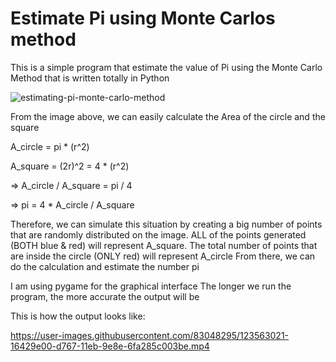 # Estimate Pi using Monte Carlos method

This is a simple program that estimate the value of Pi using the Monte Carlo Method that is written totally in Python

![estimating-pi-monte-carlo-method](https://user-images.githubusercontent.com/83048295/116643492-0c96e880-a926-11eb-89eb-1fbbc41aca95.png)

From the image above, we can easily calculate the Area of the circle and the square

A_circle = pi * (r^2)

A_square = (2r)^2 = 4 * (r^2)

=> A_circle / A_square = pi / 4

=> pi = 4 * A_circle / A_square

Therefore, we can simulate this situation by creating a big number of points that are randomly distributed on the image.
ALL of the points generated (BOTH blue & red) will represent A_square. 
The total number of points that are inside the circle (ONLY red) will represent A_circle
From there, we can do the calculation and estimate the number pi

I am using pygame for the graphical interface
The longer we run the program, the more accurate the output will be

This is how the output looks like:

https://user-images.githubusercontent.com/83048295/123563021-16429e00-d767-11eb-9e8e-6fa285c003be.mp4
